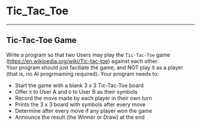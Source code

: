 # Tic_Tac_Toe

---
## Tic-Tac-Toe Game

Write a program so that two Users may play the `Tic-Tac-Toe` game (https://en.wikipedia.org/wiki/Tic-tac-toe) against each other.      
Your program should just faciliate the game, and NOT play it as a player (that is, no AI progrmaming required). Your program needs to:     

- Start the game with a blank 3 x 3 Tic-Tac-Toe board
- Offer `X` to User A and `O` to User B as their symbols 
- Record the move made by each player in their own turn
- Prints the 3 x 3 board with symbols after every move 
- Determine after every move if any player won the game 
- Announce the result (the Winner or Draw) at the end
